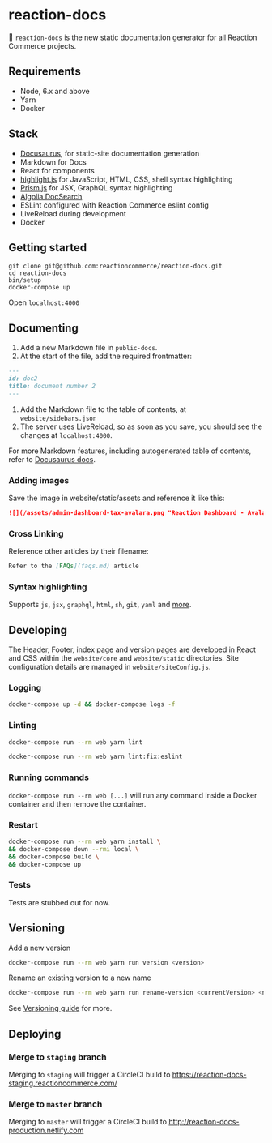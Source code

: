 # reaction-docs

📝 `reaction-docs` is the new static documentation generator for all Reaction Commerce projects.

## Requirements

- Node, 6.x and above
- Yarn
- Docker

## Stack

- [Docusaurus](https://github.com/facebook/docusaurus/), for static-site documentation generation
- Markdown for Docs
- React for components
- [highlight.js](https://github.com/isagalaev/highlight.js) for JavaScript, HTML, CSS, shell syntax highlighting
- [Prism.js](https://prismjs.com/) for JSX, GraphQL syntax highlighting
- [Algolia DocSearch](https://community.algolia.com/docsearch/)
- ESLint configured with Reaction Commerce eslint config
- LiveReload during development
- Docker

## Getting started

```
git clone git@github.com:reactioncommerce/reaction-docs.git
cd reaction-docs
bin/setup
docker-compose up
```

Open `localhost:4000`

## Documenting

1. Add a new Markdown file in `public-docs`.
1. At the start of the file, add the required frontmatter:
```md
---
id: doc2
title: document number 2
---
```
1. Add the Markdown file to the table of contents, at `website/sidebars.json`
1. The server uses LiveReload, so as soon as you save, you should see the changes at `localhost:4000`.

For more Markdown features, including autogenerated table of contents, refer to [Docusaurus docs](https://docusaurus.io/docs/en/doc-markdown.html).

### Adding images

Save the image in website/static/assets and reference it like this:

```md
![](/assets/admin-dashboard-tax-avalara.png "Reaction Dashboard - Avalara")
```

### Cross Linking

Reference other articles by their filename:

```md
Refer to the [FAQs](faqs.md) article
```

### Syntax highlighting

Supports `js`, `jsx`, `graphql`, `html`, `sh`, `git`, `yaml` and [more](https://github.com/reactioncommerce/reaction-docs-static/issues/47).

## Developing

The Header, Footer, index page and version pages are developed in React and CSS within the `website/core` and `website/static` directories. Site configuration details are managed in `website/siteConfig.js`.

### Logging

```sh
docker-compose up -d && docker-compose logs -f
```

### Linting

```sh
docker-compose run --rm web yarn lint
```

```sh
docker-compose run --rm web yarn lint:fix:eslint
```

### Running commands

`docker-compose run --rm web [...]` will run any command inside a Docker container and then remove the container.

### Restart

```sh
docker-compose run --rm web yarn install \
&& docker-compose down --rmi local \
&& docker-compose build \
&& docker-compose up
```

### Tests

Tests are stubbed out for now.

## Versioning

Add a new version

```sh
docker-compose run --rm web yarn run version <version>
```

Rename an existing version to a new name

```sh
docker-compose run --rm web yarn run rename-version <currentVersion> <newVersion>
```

See [Versioning guide](https://docusaurus.io/docs/en/1.1.4/versioning.html) for more.

## Deploying

### Merge to `staging` branch

Merging to `staging` will trigger a CircleCI build to https://reaction-docs-staging.reactioncommerce.com/

### Merge to `master` branch

Merging to `master` will trigger a CircleCI build to http://reaction-docs-production.netlify.com